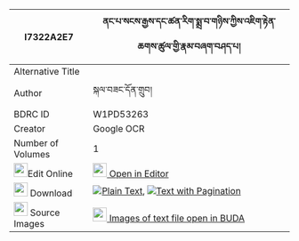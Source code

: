 |I7322A2E7|ནང་པ་སངས་རྒྱས་དང་ཚན་རིག་སྨྲ་བ་གཉིས་ཀྱིས་འཇིག་རྟེན་ཆགས་ཚུལ་གྱི་རྣམ་བཞག་བཤད་པ། 
| --- | --- 
|Alternative Title |
|Author| སྐལ་བཟང་དོན་གྲུབ།
|BDRC ID | W1PD53263
|Creator | Google OCR
|Number of Volumes| 1
|<img width="25" src="https://img.icons8.com/color/25/000000/edit-property.png">Edit Online| [<img width="25" src="https://avatars.githubusercontent.com/u/45091458?s=200&v=4"> Open in Editor](http://editor.openpecha.org/I7322A2E7)
|<img width="25" src="https://img.icons8.com/fluent/48/000000/download-2.png"/>  Download | [![](https://img.icons8.com/color/20/000000/txt.png)Plain Text](https://github.com/Openpecha/I7322A2E7/releases/download/v2/nangpa_sangye_dang_tsenrik_maw_plain_I7322A2E7.zip), [![](https://img.icons8.com/color/20/000000/txt.png)Text with Pagination](https://github.com/Openpecha/I7322A2E7/releases/download/v2/nangpa_sangye_dang_tsenrik_maw_pages_I7322A2E7.zip)
|<img width="25" src="https://img.icons8.com/plasticine/100/000000/pictures-folder.png"/>  Source Images | [<img width="25" src="https://library.bdrc.io/icons/BUDA-small.svg"> Images of text file open in BUDA](https://library.bdrc.io/show/bdr:W1PD53263)